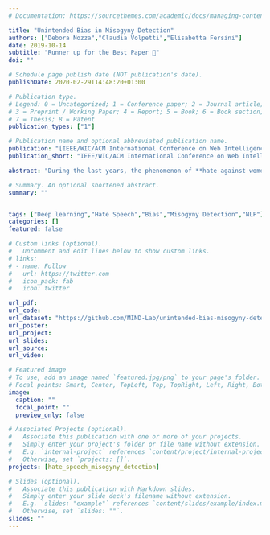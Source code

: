 ```yaml
---
# Documentation: https://sourcethemes.com/academic/docs/managing-content/

title: "Unintended Bias in Misogyny Detection"
authors: ["Debora Nozza","Claudia Volpetti","Elisabetta Fersini"]
date: 2019-10-14
subtitle: "Runner up for the Best Paper 🏅"
doi: ""

# Schedule page publish date (NOT publication's date).
publishDate: 2020-02-29T14:48:20+01:00

# Publication type.
# Legend: 0 = Uncategorized; 1 = Conference paper; 2 = Journal article;
# 3 = Preprint / Working Paper; 4 = Report; 5 = Book; 6 = Book section;
# 7 = Thesis; 8 = Patent
publication_types: ["1"]

# Publication name and optional abbreviated publication name.
publication: "[IEEE/WIC/ACM International Conference on Web Intelligence (WI '19)](https://webintelligence2019.com/)"
publication_short: "IEEE/WIC/ACM International Conference on Web Intelligence (WI '19)"

abstract: "During the last years, the phenomenon of **hate against women** increased exponentially especially in online environments such as microblogs. Although this alarming phenomenon has triggered many studies both from computational linguistic and machine learning points of view, less effort has been spent to analyze if those misogyny detection models are affected by an **unintended bias**. This can lead the models to associate unreasonably high misogynous scores to a non-misogynous text only because it contains certain terms, called identity, terms. This work is the first attempt to address the problem of measuring and mitigating unintended bias in machine learning models trained for the misogyny detection task. We propose a *novel synthetic test set* that can be used as evaluation framework for measuring the unintended bias and different mitigation strategies specific for this task. Moreover, we provide a *misogyny detection model* that demonstrate to obtain the best classification performance in the state-of-the-art. Experimental results on recently introduced bias metrics confirm the ability of the bias mitigation treatment to reduce the unintended bias of the proposed misogyny detection model."

# Summary. An optional shortened abstract.
summary: ""


tags: ["Deep learning","Hate Speech","Bias","Misogyny Detection","NLP"]
categories: []
featured: false

# Custom links (optional).
#   Uncomment and edit lines below to show custom links.
# links:
# - name: Follow
#   url: https://twitter.com
#   icon_pack: fab
#   icon: twitter

url_pdf: 
url_code:
url_dataset: "https://github.com/MIND-Lab/unintended-bias-misogyny-detection"
url_poster:
url_project:
url_slides:
url_source:
url_video:

# Featured image
# To use, add an image named `featured.jpg/png` to your page's folder. 
# Focal points: Smart, Center, TopLeft, Top, TopRight, Left, Right, BottomLeft, Bottom, BottomRight.
image:
  caption: ""
  focal_point: ""
  preview_only: false

# Associated Projects (optional).
#   Associate this publication with one or more of your projects.
#   Simply enter your project's folder or file name without extension.
#   E.g. `internal-project` references `content/project/internal-project/index.md`.
#   Otherwise, set `projects: []`.
projects: [hate_speech_misogyny_detection]

# Slides (optional).
#   Associate this publication with Markdown slides.
#   Simply enter your slide deck's filename without extension.
#   E.g. `slides: "example"` references `content/slides/example/index.md`.
#   Otherwise, set `slides: ""`.
slides: ""
---
```

